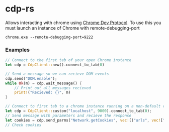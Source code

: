 # cdp-rs
Allows interacting with chrome using [Chrome Dev Protocol](https://chromedevtools.github.io/devtools-protocol/).
To use this you must launch an instance of Chrome with remote-debugging-port
```
chrome.exe --remote-debugging-port=9222
```

### Examples
```rust
// Connect to the first tab of your open Chrome instance
let cdp = CdpClient::new().connect_to_tab(0)

// Send a message so we can recieve DOM events
cdp.send("DOM.enable");
while Ok(m) = cdp.wait_message() {
    // Print out all messages recieved
    print!("Recieved: {}", m)
}
```

```rust
// Connect to first tab to a chrome instance running on a non-default remote-debugging-port
let cdp = CdpClient::custom("localhost", 9000).connect_to_tab(0);
// Send message with parameters and recieve the response
let cookies = cdp.send_parms("Network.getCookies", vec![("urls", vec!["https://www.google.com"])])?;
// Check cookies
```